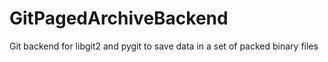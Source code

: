 # GitPagedArchiveBackend
Git backend for libgit2 and pygit to save data in a set of packed binary files
